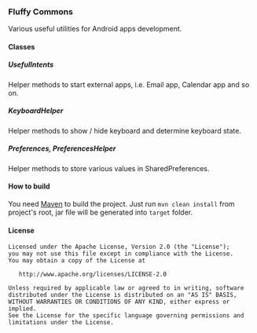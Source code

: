 ### Fluffy Commons ###

Various useful utilities for Android apps development.

#### Classes ####

##### UsefulIntents #####

Helper methods to start external apps, i.e. Email app, Calendar app and so on.

##### KeyboardHelper #####

Helper methods to show / hide keyboard and determine keyboard state.

##### Preferences, PreferencesHelper #####

Helper methods to store various values in SharedPreferences.

#### How to build ####

You need [Maven](http://maven.apache.org/) to build the project. Just run `mvn clean install` from project's root, jar file will be generated into `target` folder.

#### License ####

    Licensed under the Apache License, Version 2.0 (the "License");
    you may not use this file except in compliance with the License.
    You may obtain a copy of the License at

       http://www.apache.org/licenses/LICENSE-2.0

    Unless required by applicable law or agreed to in writing, software
    distributed under the License is distributed on an "AS IS" BASIS,
    WITHOUT WARRANTIES OR CONDITIONS OF ANY KIND, either express or implied.
    See the License for the specific language governing permissions and
    limitations under the License.
